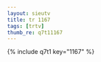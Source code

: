 ```yaml
--- 
layout: sieutv
title: tr 1167
tags: [trtv]
thumb_re: q7t11167
---
```

{% include q7t1 key="1167" %} 
